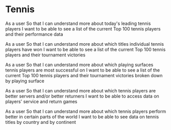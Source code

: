 # Tennis

As a user
So that I can understand more about today's leading tennis players
I want to be able to see a list of the current Top 100 tennis players and their performance data

As a user
So that I can understand more about which titles individual tennis players have won
I want to be able to see a list of the current Top 100 tennis players and their tournament victories

As a user
So that I can understand more about which playing surfaces tennis players are most successful on
I want to be able to see a list of the current Top 100 tennis players and their tournament victories broken down by playing surface

As a user
So that I can understand more about which tennis players are better servers and/or better returners
I want to be able to access data on players' service and return games

As a user
So that I can understand more about which tennis players perform better in certain parts of the world
I want to be able to see data on tennis titles by country and by continent
